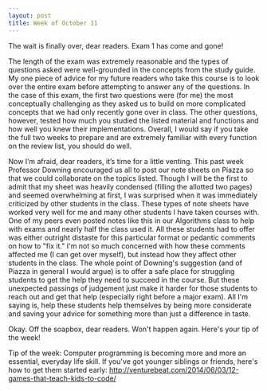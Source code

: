 ```yaml
---
layout: post
title: Week of October 11
---
```


The wait is finally over, dear readers. Exam 1 has come and gone!

The length of the exam was extremely reasonable and the types of questions asked were well-grounded in the concepts from the study guide. My one piece of advice for my future readers who take this course is to look over the entire exam before attempting to answer any of the questions. In the case of this exam, the first two questions were (for me) the most conceptually challenging as they asked us to build on more complicated concepts that we had only recently gone over in class. The other questions, however, tested how much you studied the listed material and functions and how well you knew their implementations. Overall, I would say if you take the full two weeks to prepare and are extremely familiar with every function on the review list, you should do well. 

Now I’m afraid, dear readers, it’s time for a little venting. This past week Professor Downing encouraged us all to post our note sheets on Piazza so that we could collaborate on the topics listed. Though I will be the first to admit that my sheet was heavily condensed (filling the allotted two pages) and seemed overwhelming at first, I was surprised when it was immediately criticized by other students in the class. These types of note sheets have worked very well for me and many other students I have taken courses with. One of my peers even posted notes like this in our Algorithms class to help with exams and nearly half the class used it. All these students had to offer was either outright distaste for this particular format or pedantic comments on how to "fix it." I'm not so much concerned with how these comments affected me (I can get over myself), but instead how they affect other students in the class. The whole point of Downing's suggestion (and of Piazza in general I would argue) is to offer a safe place for struggling students to get the help they need to succeed in the course. But these unexpected passings of judgement just make it harder for those students to reach out and get that help (especially right before a major exam). All I'm saying is, help these students help themselves by being more considerate and saving your advice for something more than just a difference in taste. 

Okay. Off the soapbox, dear readers. Won't happen again. Here's your tip of the week!

Tip of the week: Computer programming is becoming more and more an essential, everyday life skill. If you've got younger siblings or friends, here's how to get them started early: http://venturebeat.com/2014/06/03/12-games-that-teach-kids-to-code/
